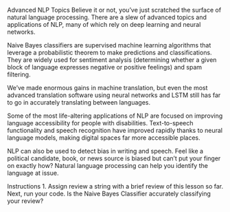 Advanced NLP Topics
Believe it or not, you’ve just scratched the surface of natural language processing. There are a slew of advanced topics and applications of NLP, many of which rely on deep learning and neural networks.

Naive Bayes classifiers are supervised machine learning algorithms that leverage a probabilistic theorem to make predictions and classifications. They are widely used for sentiment analysis (determining whether a given block of language expresses negative or positive feelings) and spam filtering.

We’ve made enormous gains in machine translation, but even the most advanced translation software using neural networks and LSTM still has far to go in accurately translating between languages.

Some of the most life-altering applications of NLP are focused on improving language accessibility for people with disabilities. Text-to-speech functionality and speech recognition have improved rapidly thanks to neural language models, making digital spaces far more accessible places.

NLP can also be used to detect bias in writing and speech. Feel like a political candidate, book, or news source is biased but can’t put your finger on exactly how? Natural language processing can help you identify the language at issue.

Instructions
1.
Assign review a string with a brief review of this lesson so far. Next, run your code. Is the Naive Bayes Classifier accurately classifying your review?